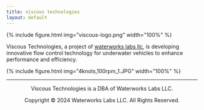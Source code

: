 ```yaml
---
title: viscous technologies
layout: default
---
```


{% include figure.html img="viscous-logo.png" width="100%" %}

Viscous Technologies, a project of [waterworks labs llc](https://waterworkslabs.com), is developing innovative flow control technology for underwater vehicles to enhance performance and efficiency.

{% include figure.html img="4knots,100rpm_1.JPG" width="100%" %}

---------
<p style="text-align: center;">Viscous Technologies is a DBA of Waterworks Labs LLC.</p>
<p style="text-align: center;">Copyright © 2024 Waterworks Labs LLC. All Rights Reserved.</p>
<!--- 
{% include figure.html img="primary-logo.jpg" width="20%" %}

{% include figure.html img="4knots,100rpm_1.JPG" width="100%" %}
-->

